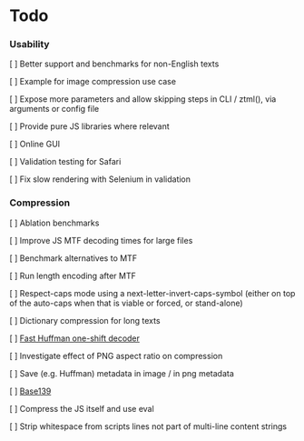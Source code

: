 # Todo


### Usability

[ ] Better support and benchmarks for non-English texts

[ ] Example for image compression use case

[ ] Expose more parameters and allow skipping steps in CLI / ztml(), via arguments or config file

[ ] Provide pure JS libraries where relevant

[ ] Online GUI

[ ] Validation testing for Safari

[ ] Fix slow rendering with Selenium in validation

### Compression

[ ] Ablation benchmarks

[ ] Improve JS MTF decoding times for large files

[ ] Benchmark alternatives to MTF

[ ] Run length encoding after MTF

[ ] Respect-caps mode using a next-letter-invert-caps-symbol (either on top of the auto-caps when that is viable or forced, or stand-alone)

[ ] Dictionary compression for long texts

[ ] [Fast Huffman one-shift decoder](https://researchgate.net/publication/3159499_On_the_implementation_of_minimum_redundancy_prefix_codes)

[ ] Investigate effect of PNG aspect ratio on compression

[ ] Save (e.g. Huffman) metadata in image / in png metadata

[ ] [Base139](https://github.com/kevinAlbs/Base122/issues/3#issuecomment-263787763)

[ ] Compress the JS itself and use eval

[ ] Strip whitespace from scripts lines not part of multi-line content strings
